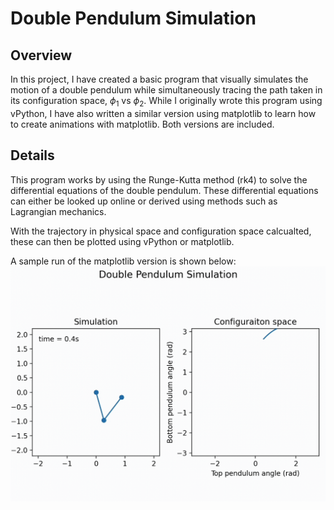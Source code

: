 # Double Pendulum Simulation

## Overview

In this project, I have created a basic program that visually simulates the motion of a double pendulum while simultaneously tracing the path taken in its configuration space, $\phi_1$ vs $\phi_2$. While I originally wrote this program using vPython, I have also written a similar version using matplotlib to learn how to create animations with matplotlib. Both versions are included.

## Details

This program works by using the Runge-Kutta method (rk4) to solve the differential equations of the double pendulum. These differential equations can either be looked up online or derived using methods such as Lagrangian mechanics.

With the trajectory in physical space and configuration space calcualted, these can then be plotted using vPython or matplotlib. 

A sample run of the matplotlib version is shown below:
![Sample run of double_pendulum_matplotlib.py](double_pendulum.gif)